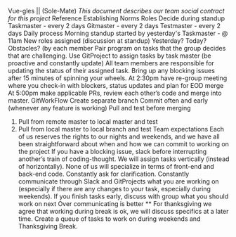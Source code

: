 Vue-gles || (Sole-Mate)
*This document describes our team social contract for this project*
Reference Establishing Norms
Roles
	Decide during standup
Taskmaster - every 2 days
Gitmaster - every 2 days
Testmaster - every 2 days
Daily process
Morning standup started by yesterday's Taskmaster - @ 11am
New roles assigned (discussion at standup)
Yesterday? Today? Obstacles? (by each member
Pair program on tasks that the group decides that are challenging.
Use GitProject to assign tasks by task master (be proactive and constantly update)
All team members are responsible for updating the status of their assigned task.
Bring up any blocking issues after 15 minutes of spinning your wheels.
At 2:30pm have re-group meeting where you check-in with blockers, status updates and plan for EOD merge
At 5:00pm make applicable PRs, review each other’s code and merge into master.
GitWorkFlow
Create separate branch
Commit often and early (whenever any feature is working)
Pull and test before merging
1. Pull from remote master  to local master and test
2. Pull from local master to local branch and test
Team expectations
Each of us reserves the rights to our nights and weekends, and we have all been straightforward about when and how we can commit to working on the project
If you have a blocking issue, slack before interrupting another’s train of coding-thought.
We will assign tasks vertically (instead of horizontally).
None of us will specialize in terms of front-end and back-end code.
Constantly ask for clarification.
Constantly communicate through Slack and GitProjects what you are working on (especially if there are any changes to your task, especially during weekends).
If you finish tasks early, discuss with group what you should work on next
Over communicating is better
** For thanksgiving we agree that working during break is ok, we will discuss specifics at a later time.
Create a queue of tasks to work on during weekends and Thanksgiving Break.

